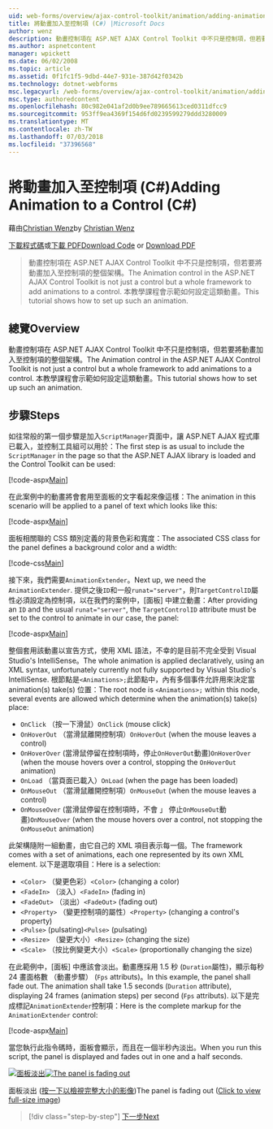 ```yaml
---
uid: web-forms/overview/ajax-control-toolkit/animation/adding-animation-to-a-control-cs
title: 將動畫加入至控制項 (C#) |Microsoft Docs
author: wenz
description: 動畫控制項在 ASP.NET AJAX Control Toolkit 中不只是控制項，但若要將動畫加入至控制項的整個架構。 本教學課程示範如何...
ms.author: aspnetcontent
manager: wpickett
ms.date: 06/02/2008
ms.topic: article
ms.assetid: 0f1fc1f5-9dbd-44e7-931e-387d42f0342b
ms.technology: dotnet-webforms
msc.legacyurl: /web-forms/overview/ajax-control-toolkit/animation/adding-animation-to-a-control-cs
msc.type: authoredcontent
ms.openlocfilehash: 80c982e041af2d0b9ee789665613ced0311dfcc9
ms.sourcegitcommit: 953ff9ea4369f154d6fd0239599279ddd3280009
ms.translationtype: MT
ms.contentlocale: zh-TW
ms.lasthandoff: 07/03/2018
ms.locfileid: "37396568"
---
```

<a name="adding-animation-to-a-control-c"></a><span data-ttu-id="28044-104">將動畫加入至控制項 (C#)</span><span class="sxs-lookup"><span data-stu-id="28044-104">Adding Animation to a Control (C#)</span></span>
====================
<span data-ttu-id="28044-105">藉由[Christian Wenz](https://github.com/wenz)</span><span class="sxs-lookup"><span data-stu-id="28044-105">by [Christian Wenz](https://github.com/wenz)</span></span>

<span data-ttu-id="28044-106">[下載程式碼](http://download.microsoft.com/download/f/9/a/f9a26acd-8df4-4484-8a18-199e4598f411/Animation1.cs.zip)或[下載 PDF](http://download.microsoft.com/download/6/7/1/6718d452-ff89-4d3f-a90e-c74ec2d636a3/animation1CS.pdf)</span><span class="sxs-lookup"><span data-stu-id="28044-106">[Download Code](http://download.microsoft.com/download/f/9/a/f9a26acd-8df4-4484-8a18-199e4598f411/Animation1.cs.zip) or [Download PDF](http://download.microsoft.com/download/6/7/1/6718d452-ff89-4d3f-a90e-c74ec2d636a3/animation1CS.pdf)</span></span>

> <span data-ttu-id="28044-107">動畫控制項在 ASP.NET AJAX Control Toolkit 中不只是控制項，但若要將動畫加入至控制項的整個架構。</span><span class="sxs-lookup"><span data-stu-id="28044-107">The Animation control in the ASP.NET AJAX Control Toolkit is not just a control but a whole framework to add animations to a control.</span></span> <span data-ttu-id="28044-108">本教學課程會示範如何設定這類動畫。</span><span class="sxs-lookup"><span data-stu-id="28044-108">This tutorial shows how to set up such an animation.</span></span>


## <a name="overview"></a><span data-ttu-id="28044-109">總覽</span><span class="sxs-lookup"><span data-stu-id="28044-109">Overview</span></span>

<span data-ttu-id="28044-110">動畫控制項在 ASP.NET AJAX Control Toolkit 中不只是控制項，但若要將動畫加入至控制項的整個架構。</span><span class="sxs-lookup"><span data-stu-id="28044-110">The Animation control in the ASP.NET AJAX Control Toolkit is not just a control but a whole framework to add animations to a control.</span></span> <span data-ttu-id="28044-111">本教學課程會示範如何設定這類動畫。</span><span class="sxs-lookup"><span data-stu-id="28044-111">This tutorial shows how to set up such an animation.</span></span>

## <a name="steps"></a><span data-ttu-id="28044-112">步驟</span><span class="sxs-lookup"><span data-stu-id="28044-112">Steps</span></span>

<span data-ttu-id="28044-113">如往常般的第一個步驟是加入`ScriptManager`頁面中，讓 ASP.NET AJAX 程式庫已載入，並控制工具組可以用於：</span><span class="sxs-lookup"><span data-stu-id="28044-113">The first step is as usual to include the `ScriptManager` in the page so that the ASP.NET AJAX library is loaded and the Control Toolkit can be used:</span></span>

[!code-aspx[Main](adding-animation-to-a-control-cs/samples/sample1.aspx)]

<span data-ttu-id="28044-114">在此案例中的動畫將會套用至面板的文字看起來像這樣：</span><span class="sxs-lookup"><span data-stu-id="28044-114">The animation in this scenario will be applied to a panel of text which looks like this:</span></span>

[!code-aspx[Main](adding-animation-to-a-control-cs/samples/sample2.aspx)]

<span data-ttu-id="28044-115">面板相關聯的 CSS 類別定義的背景色彩和寬度：</span><span class="sxs-lookup"><span data-stu-id="28044-115">The associated CSS class for the panel defines a background color and a width:</span></span>

[!code-css[Main](adding-animation-to-a-control-cs/samples/sample3.css)]

<span data-ttu-id="28044-116">接下來，我們需要`AnimationExtender`。</span><span class="sxs-lookup"><span data-stu-id="28044-116">Next up, we need the `AnimationExtender`.</span></span> <span data-ttu-id="28044-117">提供之後`ID`和一般`runat="server"`，則`TargetControlID`屬性必須設定為控制項，以在我們的案例中，[面板] 中建立動畫：</span><span class="sxs-lookup"><span data-stu-id="28044-117">After providing an `ID` and the usual `runat="server"`, the `TargetControlID` attribute must be set to the control to animate in our case, the panel:</span></span>

[!code-aspx[Main](adding-animation-to-a-control-cs/samples/sample4.aspx)]

<span data-ttu-id="28044-118">整個套用該動畫以宣告方式，使用 XML 語法，不幸的是目前不完全受到 Visual Studio's IntelliSense。</span><span class="sxs-lookup"><span data-stu-id="28044-118">The whole animation is applied declaratively, using an XML syntax, unfortunately currently not fully supported by Visual Studio's IntelliSense.</span></span> <span data-ttu-id="28044-119">根節點是`<Animations>;`此節點中，內有多個事件允許用來決定當 animation(s) take(s) 位置：</span><span class="sxs-lookup"><span data-stu-id="28044-119">The root node is `<Animations>;` within this node, several events are allowed which determine when the animation(s) take(s) place:</span></span>

- <span data-ttu-id="28044-120">`OnClick` （按一下滑鼠）</span><span class="sxs-lookup"><span data-stu-id="28044-120">`OnClick` (mouse click)</span></span>
- <span data-ttu-id="28044-121">`OnHoverOut` （當滑鼠離開控制項）</span><span class="sxs-lookup"><span data-stu-id="28044-121">`OnHoverOut` (when the mouse leaves a control)</span></span>
- <span data-ttu-id="28044-122">`OnHoverOver` (當滑鼠停留在控制項時，停止`OnHoverOut`動畫)</span><span class="sxs-lookup"><span data-stu-id="28044-122">`OnHoverOver` (when the mouse hovers over a control, stopping the `OnHoverOut` animation)</span></span>
- <span data-ttu-id="28044-123">`OnLoad` （當頁面已載入）</span><span class="sxs-lookup"><span data-stu-id="28044-123">`OnLoad` (when the page has been loaded)</span></span>
- <span data-ttu-id="28044-124">`OnMouseOut` （當滑鼠離開控制項）</span><span class="sxs-lookup"><span data-stu-id="28044-124">`OnMouseOut` (when the mouse leaves a control)</span></span>
- <span data-ttu-id="28044-125">`OnMouseOver` (當滑鼠停留在控制項時，不會 」 停止`OnMouseOut`動畫)</span><span class="sxs-lookup"><span data-stu-id="28044-125">`OnMouseOver` (when the mouse hovers over a control, not stopping the `OnMouseOut` animation)</span></span>

<span data-ttu-id="28044-126">此架構隨附一組動畫，由它自己的 XML 項目表示每一個。</span><span class="sxs-lookup"><span data-stu-id="28044-126">The framework comes with a set of animations, each one represented by its own XML element.</span></span> <span data-ttu-id="28044-127">以下是選取項目：</span><span class="sxs-lookup"><span data-stu-id="28044-127">Here is a selection:</span></span>

- <span data-ttu-id="28044-128">`<Color>` （變更色彩）</span><span class="sxs-lookup"><span data-stu-id="28044-128">`<Color>` (changing a color)</span></span>
- <span data-ttu-id="28044-129">`<FadeIn>` （淡入）</span><span class="sxs-lookup"><span data-stu-id="28044-129">`<FadeIn>` (fading in)</span></span>
- <span data-ttu-id="28044-130">`<FadeOut>` （淡出）</span><span class="sxs-lookup"><span data-stu-id="28044-130">`<FadeOut>` (fading out)</span></span>
- <span data-ttu-id="28044-131">`<Property>` （變更控制項的屬性）</span><span class="sxs-lookup"><span data-stu-id="28044-131">`<Property>` (changing a control's property)</span></span>
- <span data-ttu-id="28044-132">`<Pulse>` (pulsating)</span><span class="sxs-lookup"><span data-stu-id="28044-132">`<Pulse>` (pulsating)</span></span>
- <span data-ttu-id="28044-133">`<Resize>` （變更大小）</span><span class="sxs-lookup"><span data-stu-id="28044-133">`<Resize>` (changing the size)</span></span>
- <span data-ttu-id="28044-134">`<Scale>` （按比例變更大小）</span><span class="sxs-lookup"><span data-stu-id="28044-134">`<Scale>` (proportionally changing the size)</span></span>

<span data-ttu-id="28044-135">在此範例中，[面板] 中應該會淡出。動畫應採用 1.5 秒 (`Duration`屬性)，顯示每秒 24 畫面格數 （動畫步驟） (`Fps` attributs)。</span><span class="sxs-lookup"><span data-stu-id="28044-135">In this example, the panel shall fade out. The animation shall take 1.5 seconds (`Duration` attribute), displaying 24 frames (animation steps) per second (`Fps` attributs).</span></span> <span data-ttu-id="28044-136">以下是完成標記`AnimationExtender`控制項：</span><span class="sxs-lookup"><span data-stu-id="28044-136">Here is the complete markup for the `AnimationExtender` control:</span></span>

[!code-aspx[Main](adding-animation-to-a-control-cs/samples/sample5.aspx)]

<span data-ttu-id="28044-137">當您執行此指令碼時，面板會顯示，而且在一個半秒內淡出。</span><span class="sxs-lookup"><span data-stu-id="28044-137">When you run this script, the panel is displayed and fades out in one and a half seconds.</span></span>


<span data-ttu-id="28044-138">[![面板淡出](adding-animation-to-a-control-cs/_static/image2.png)](adding-animation-to-a-control-cs/_static/image1.png)</span><span class="sxs-lookup"><span data-stu-id="28044-138">[![The panel is fading out](adding-animation-to-a-control-cs/_static/image2.png)](adding-animation-to-a-control-cs/_static/image1.png)</span></span>

<span data-ttu-id="28044-139">面板淡出 ([按一下以檢視完整大小的影像](adding-animation-to-a-control-cs/_static/image3.png))</span><span class="sxs-lookup"><span data-stu-id="28044-139">The panel is fading out ([Click to view full-size image](adding-animation-to-a-control-cs/_static/image3.png))</span></span>

> [!div class="step-by-step"]
> [<span data-ttu-id="28044-140">下一步</span><span class="sxs-lookup"><span data-stu-id="28044-140">Next</span></span>](executing-several-animations-at-the-same-time-cs.md)
